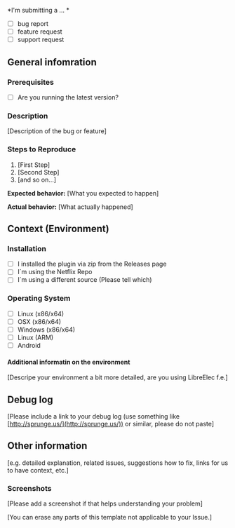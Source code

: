 *I'm submitting a ... *
  - [ ] bug report
  - [ ] feature request
  - [ ] support request

## General infomration

### Prerequisites

* [ ] Are you running the latest version?

### Description

[Description of the bug or feature]

### Steps to Reproduce

1. [First Step]
2. [Second Step]
3. [and so on...]

**Expected behavior:** [What you expected to happen]

**Actual behavior:** [What actually happened]

## Context (Environment)

### Installation

* [ ] I installed the plugin via zip from the Releases page
* [ ] I´m using the Netflix Repo
* [ ] I´m using a different source (Please tell which)

### Operating System

* [ ] Linux (x86/x64)
* [ ] OSX (x86/x64)
* [ ] Windows (x86/x64)
* [ ] Linux (ARM)
* [ ] Android

#### Additional informatin on the environment

[Descripe your environment a bit more detailed, are you using LibreElec f.e.]

## Debug log

[Please include a link to your debug log (use something like [http://sprunge.us/](http://sprunge.us/)) or similar, please do not paste]

## Other information

[e.g. detailed explanation, related issues, suggestions how to fix, links for us to have context, etc.]

### Screenshots

[Please add a screenshot if that helps understanding your problem]

[You can erase any parts of this template not applicable to your Issue.]
